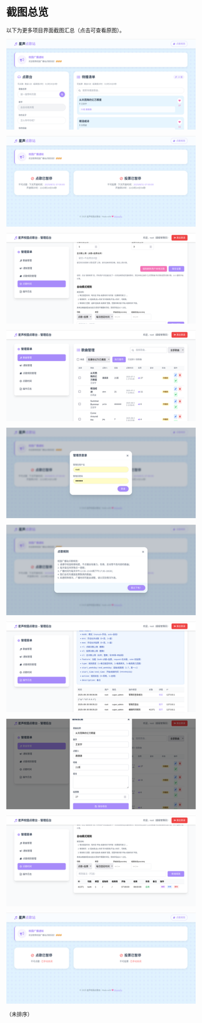 # 截图总览

以下为更多项目界面截图汇总（点击可查看原图）。

![截图 2025-08-29 11-44-21](./1.png)

![截图 2025-08-29 11-44-36](./4.png)

![截图 2025-08-29 11-44-51](./3.png)

![截图 2025-08-29 11-46-04](./2.png)

![截图 2025-08-29 11-47-38](./5.png)

![截图 2025-08-29 11-47-50](./6.png)

![截图 2025-08-29 11-47-59](./7.png)

![截图 2025-08-29 11-48-41](./8.png)

![截图 2025-08-29 11-49-01](./9.png)

![截图 2025-08-29 11-49-22](./10.png)

（未排序）
